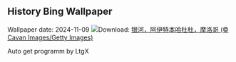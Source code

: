 ## History Bing Wallpaper
Wallpaper date: 2024-11-09
![](https://www.bing.com/th?id=OHR.MoroccoMilkyWay_ZH-CN3544344290_UHD.jpg&w=1000)Download: [银河，阿伊特本哈杜杜，摩洛哥 (© Cavan Images/Getty Images)](https://www.bing.com/th?id=OHR.MoroccoMilkyWay_ZH-CN3544344290_UHD.jpg)

Auto get programm by LtgX
